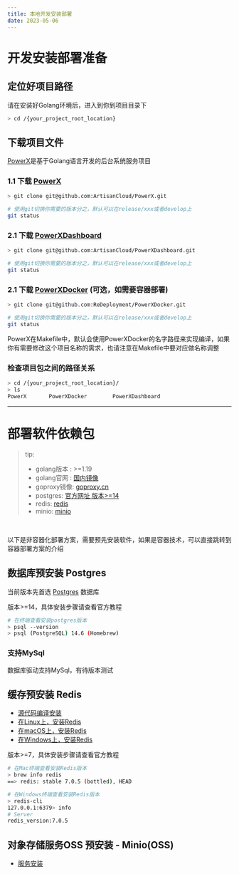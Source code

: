 ```yaml
---
title: 本地开发安装部署
date: 2023-05-06
---
```


# 开发安装部署准备

## 定位好项目路径
请在安装好Golang环境后，进入到你到项目目录下

``` bash
> cd /{your_project_root_location}

```

## 下载项目文件
[PowerX](https://github.com/ArtisanCloud/PowerX)是基于Golang语言开发的后台系统服务项目

### 1.1 下载 [PowerX](https://github.com/ArtisanCloud/PowerX)

``` bash
> git clone git@github.com:ArtisanCloud/PowerX.git

# 使用git切换你需要的版本分之，默认可以在release/xxx或者develop上
git status

```

### 2.1 下载 [PowerXDashboard](https://github.com/ArtisanCloud/PowerXDashboard)

``` bash
> git clone git@github.com:ArtisanCloud/PowerXDashboard.git

# 使用git切换你需要的版本分之，默认可以在release/xxx或者develop上
git status

``` 

### 2.1 下载 [PowerXDocker](https://github.com/ReDeployment/PowerXDocker) (可选，如需要容器部署)

``` bash
> git clone git@github.com:ReDeployment/PowerXDocker.git

# 使用git切换你需要的版本分之，默认可以在release/xxx或者develop上
git status

```  

PowerX在Makefile中，默认会使用PowerXDocker的名字路径来实现编译，如果你有需要修改这个项目名称的需求，也请注意在Makefile中要对应做名称调整


###  检查项目包之间的路径关系

``` bash
> cd /{your_project_root_location}/
> ls
PowerX       PowerXDocker        PowerXDashboard 
```


---
# 部署软件依赖包

> tip:
> * golang版本 :  >=1.19
> * golang官网 :  [国内镜像](https://golang.google.cn/dl/)
> * goproxy镜像:  [goproxy.cn](https://goproxy.cn/)
> * postgres:  [官方网址 版本>=14](https://www.postgresqltutorial.com)
> * redis:  [redis](https://github.com/ArtisanCloud/PowerLibs/blob/master/cache/redis.go)
> * minio: [minio](https://github.com/minio/minio)


<br>

以下是非容器化部署方案，需要预先安装软件，如果是容器技术，可以直接跳转到容器部署方案的介绍

## 数据库预安装 Postgres

当前版本先首选 [Postgres](https://www.postgresql.org/download/) 数据库

版本>=14，具体安装步骤请查看官方教程

``` bash
# 在终端查看安装postgres版本
> psql --version
> psql (PostgreSQL) 14.6 (Homebrew)

```

### 支持MySql
数据库驱动支持MySql，有待版本测试

## 缓存预安装 Redis

* [源代码编译安装](https://redis.io/docs/getting-started/installation/install-redis-from-source)
* [在Linux上，安装Redis](https://redis.io/docs/getting-started/installation/install-redis-on-linux)
* [在macOS上，安装Redis](https://redis.io/docs/getting-started/installation/install-redis-on-mac-os)
* [在Windows上，安装Redis](https://redis.io/docs/getting-started/installation/install-redis-on-windows)

版本>=7，具体安装步骤请查看官方教程

``` bash
# 在Mac终端查看安装Redis版本
> brew info redis
==> redis: stable 7.0.5 (bottled), HEAD 

# 在Windows终端查看安装Redis版本
> redis-cli
127.0.0.1:6379> info
# Server
redis_version:7.0.5


```

## 对象存储服务OSS 预安装 - Minio(OSS)
* [服务安装](https://github.com/minio/minio)





